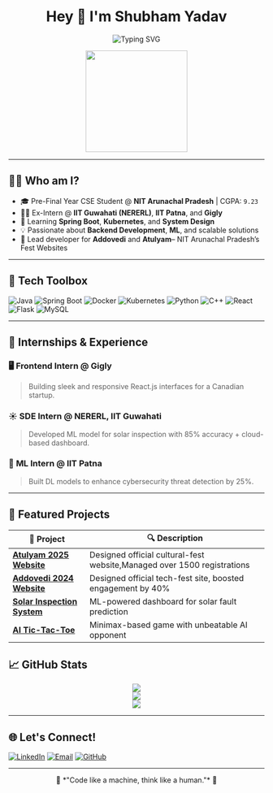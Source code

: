 <!-- GitHub Profile README for Shubhamrao960 -->

<h1 align="center">Hey 👋 I'm Shubham Yadav</h1>
<p align="center">
  <img src="https://readme-typing-svg.demolab.com?font=Fira+Code&duration=3000&pause=1000&color=3BB2F6&center=true&vCenter=true&width=435&lines=Software+Developer+%F0%9F%92%BB;Spring+Boot+%26+Java+Enthusiast;Web+Wizard+%F0%9F%8C%8E;ML+Engineer+in+Training+%F0%9F%A7%A0;Open+Source+Lover+%E2%9D%A4%EF%B8%8F" alt="Typing SVG" />
</p>

<p align="center">
  <img src="https://media.giphy.com/media/26tn33aiTi1jkl6H6/giphy.gif" width="200"/>
</p>

---

## 🧑‍💻 Who am I?

- 🎓 Pre-Final Year CSE Student @ **NIT Arunachal Pradesh** | CGPA: `9.23`
- 👨‍💻 Ex-Intern @ **IIT Guwahati (NERERL)**, **IIT Patna**, and **Gigly**
- 🧠 Learning **Spring Boot**, **Kubernetes**, and **System Design**
- 💡 Passionate about **Backend Development**, **ML**, and scalable solutions
- 🎯 Lead developer for **Addovedi** and **Atulyam**– NIT Arunachal Pradesh’s Fest Websites  

---

## 🚀 Tech Toolbox

![Java](https://img.shields.io/badge/Java-%23ED8B00.svg?style=for-the-badge&logo=java&logoColor=white)
![Spring Boot](https://img.shields.io/badge/SpringBoot-6DB33F.svg?style=for-the-badge&logo=springboot&logoColor=white)
![Docker](https://img.shields.io/badge/Docker-2496ED.svg?style=for-the-badge&logo=docker&logoColor=white)
![Kubernetes](https://img.shields.io/badge/Kubernetes-326CE5.svg?style=for-the-badge&logo=kubernetes&logoColor=white)
![Python](https://img.shields.io/badge/Python-3776AB.svg?style=for-the-badge&logo=python&logoColor=white)
![C++](https://img.shields.io/badge/C%2B%2B-00599C.svg?style=for-the-badge&logo=c%2B%2B&logoColor=white)
![React](https://img.shields.io/badge/React-20232A.svg?style=for-the-badge&logo=react&logoColor=61DAFB)
![Flask](https://img.shields.io/badge/Flask-black?style=for-the-badge&logo=flask)
![MySQL](https://img.shields.io/badge/MySQL-00758F.svg?style=for-the-badge&logo=mysql&logoColor=white)

---

## 💼 Internships & Experience

### 🖥️ **Frontend Intern @ Gigly**
> Building sleek and responsive React.js interfaces for a Canadian startup.

### ☀️ **SDE Intern @ NERERL, IIT Guwahati**
> Developed ML model for solar inspection with 85% accuracy + cloud-based dashboard.

### 🔐 **ML Intern @ IIT Patna**
> Built DL models to enhance cybersecurity threat detection by 25%.

---

## 📌 Featured Projects

| 🌟 Project | 🔍 Description |
|-----------|----------------|
| [**Atulyam 2025 Website**](https://atulyam2025.vercel.app/) | Designed official cultural-fest website,Managed over 1500 registrations |
| [**Addovedi 2024 Website**](https://addovedi2024.netlify.app) | Designed official tech-fest site, boosted engagement by 40% |
| [**Solar Inspection System**](https://delightful-liger-b8135b.netlify.app) | ML-powered dashboard for solar fault prediction |
| [**AI Tic-Tac-Toe**](https://github.com/Shubhamrao960/TicTacToe-Game) | Minimax-based game with unbeatable AI opponent |


## 📈 GitHub Stats

<p align="center">
  <img src="https://github-readme-stats.vercel.app/api?username=Shubhamrao960&show_icons=true&theme=tokyonight&hide_border=true" />
  <br/>
  <img src="https://github-readme-streak-stats.herokuapp.com/?user=Shubhamrao960&theme=tokyonight&hide_border=true" />
  <br/>
  <img src="https://github-readme-stats.vercel.app/api/top-langs/?username=Shubhamrao960&layout=compact&theme=tokyonight&hide_border=true" />
</p>

---

## 🌐 Let's Connect!

[![LinkedIn](https://img.shields.io/badge/-Shubham%20Yadav-blue?style=flat-square&logo=Linkedin&logoColor=white&link=https://www.linkedin.com/in/shubydv05/)](https://www.linkedin.com/in/shubydv05/)
[![Email](https://img.shields.io/badge/-shubhamyadav907906@gmail.com-c14438?style=flat-square&logo=Gmail&logoColor=white)](mailto:shubhamyadav907906@gmail.com)
[![GitHub](https://img.shields.io/github/followers/Shubhamrao960?label=Follow&style=social)](https://github.com/Shubhamrao960)

---

<p align="center">🚀 *"Code like a machine, think like a human."* 🚀</p>
